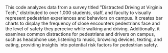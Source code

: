 This code analyzes data from a survey titled "Distracted Driving at Virginia Tech," distributed to over 1,000 students, staff, and faculty to visually represent pedestrian experiences and behaviors on campus. It creates bar charts to display the frequency of close encounters pedestrians face and the level of safety they perceive while walking and driving. Additionally, it examines common distractions for pedestrians and drivers on campus, such as headphone use, listening to music, browsing devices, texting, and eating, providing insights into potential risk factors for pedestrian safety.
